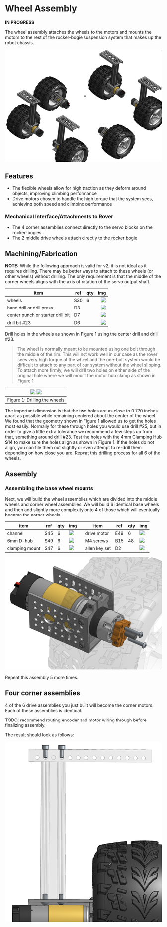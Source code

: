 # Wheel Assembly

**IN PROGRESS**

The wheel assembly attaches the wheels to the motors and mounts the motors to the rest of the rocker-bogie suspension system that makes up the robot chassis.

![Wheels](images/wheels.png)

## Features

* The flexible wheels allow for high traction as they deform around objects, improving climbing performance
* Drive motors chosen to handle the high torque that the system sees, achieving both speed and climbing performance

### Mechanical Interface/Attachments to Rover

* The 4 corner assemblies connect directly to the servo blocks on the rocker-bogies.
* The 2 middle drive wheels attach directly to the rocker bogie

## Machining/Fabrication

**NOTE:** While the following approach is valid for v2, it is not ideal as it requires drilling. There may be better ways to attach to these wheels (or other wheels) without drilling. The only requirement is that the middle of the corner wheels aligns with the axis of rotation of the servo output shaft.

| item                              | ref | qty |                                                                 img |
| --------------------------------- | --- | --- | ------------------------------------------------------------------: |
| wheels                            | S30 | 6   | <img src="../../images/components/structural/S30.png" height="100"> |
| hand drill or drill press         | D3  |     |       <img src="../../images/components/tools/D3.png" height="100"> |
| center punch or starter drill bit | D7  |     |      <img src="../../images/components/tools/D7.png" height="100"> |
| drill bit #23                     | D6  |     |      <img src="../../images/components/tools/D6.png" height="100"> |

Drill holes in the wheels as shown in Figure 1 using the center drill and drill \#23.

> The wheel is normally meant to be mounted using one bolt through the middle of the rim. This will not work well in our case as the rover sees very high torque at the wheel and the one-bolt system would be difficult to attach to any part of our system without the wheel slipping. To attach more firmly, we will drill two holes on either side of the original hole where we will mount the motor hub clamp as shown in Figure 1

| <img src="../../images/wheels/wheel_drill.png" width="400"> <img src="../../images/wheels/wheel_aligned.png" width="400"> |
|:-:|
| Figure 1: Drilling the wheels |

The important dimension is that the two holes are as close to 0.770 inches apart as possible while remaining centered about the center of the wheel. We found that the geometry shown in Figure 1 allowed us to get the holes most easily. Normally for these through holes you would use drill \#25, but in order to give a little extra tolerance we recommend a few steps up from that, something around drill \#23. Test the holes with the 4mm Clamping Hub **S14** to make sure the holes align as shown in Figure 1. If the holes do not align, you can file them out slightly or even attempt to re-drill them depending on how close you are. Repeat this drilling process for all 6 of the wheels.

## Assembly

### Assembling the base wheel mounts

Next, we will build the wheel assemblies which are divided into the middle wheels and corner wheel assemblies. We will build 6 identical base wheels and then add slightly more complexity onto 4 of those which will eventually become the corner wheels.

| item           | ref  | qty | img                                                                   |     | item               | ref | qty | img                                                                   |
| -------------- | ---- | --- | --------------------------------------------------------------------- | --- | ------------------ | --- | --- | --------------------------------------------------------------------- |
| channel        | S45  | 6   | <image src="../../images/components/structural/S45.png" width="100"> |     | drive motor        | E49 | 6   | <image src="../../images/components/electronics/E49.png" width="100"> |
| 6mm D-hub      | S49  | 6   | <image src="../../images/components/structural/S49.png" width="100"> |     | M4 screws          | B15 | 48  | <image src="../../images/components/screws/B15.png" width="100">     |
| clamping mount | S47  | 6   | <image src="../../images/components/structural/S47.png" width="100"> |     | allen key set      | D2  |     | <image src="../../images/components/tools/D2.png" width="100">       |

![finished drive wheel](images/drive_wheel_assy.png)

Repeat this assembly 5 more times.

## Four corner assemblies

4 of the 6 drive assemblies you just built will become the corner motors. Each of these assemblies is identical.

TODO: recommend routing encoder and motor wiring through before finalizing assembly.

The result should look as follows:

![corner assembly](images/corner_side.png)
